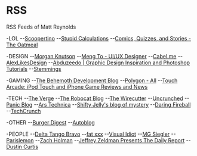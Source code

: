 RSS
===

RSS Feeds of Matt Reynolds

-LOL
--[Scoopertino](http://scoopertino.com/feed/)
--[Stupid Calculations](http://www.stupidcalculations.com/blog?format=rss)
--[Comics, Quizzes, and Stories - The Oatmeal](http://theoatmeal.com/feed/rss)

-DESIGN
--[Morgan Knutson](http://articles.morganallanknutson.com/feed)
--[Meng To - UI/UX Designer](http://blog.mengto.com/feed)
--[Cabel.me](http://cabel.me)
--[AlexLikesDesign](http://blog.alexlikesdesign.com/rss)
--[Abduzeedo | Graphic Design Inspiration and Photoshop Tutorials](http://abduzeedo.com/frontpage/feed)
--[Stemmings](http://stemmings.com/feed/)

-GAMING
--[The Behemoth Development Blog](http://devblog.thebehemoth.com/feed/)
--[Polygon -  All](http://www.polygon.com/rss/index.xml)
--[Touch Arcade: iPod Touch and iPhone Game Reviews and News](http://toucharcade.com/feed/)

-TECH
--[The Verge](http://theverge.com/rss/index.xml)
--[The Robocat Blog](http://blog.robocatapps.com/rss)
--[The Wirecutter](http://feeds.feedburner.com/TheWirecutter)
--[Uncrunched](http://uncrunched.com/feed/)
--[Panic Blog](http://www.panic.com/blog/feed/)
--[Ars Technica](http://feeds.arstechnica.com/arstechnica/index)
--[Shifty Jelly's blog of mystery](http://blog.shiftyjelly.com/feed/)
--[Daring Fireball](http://daringfireball.net/index.xml)
--[TechCrunch](http://feeds.feedburner.com/Techcrunch)

-OTHER
--[Burger Digest](http://burgerdigest.com/feed/rss/)
--[Autoblog](http://www.autoblog.com/rss.xml)

-PEOPLE
--[Delta Tango Bravo](http://www.deltatangobravo.com/feed)
--[fat xxx](http://byfat.xxx/feed)
--[Visual Idiot](http://feeds.feedburner.com/visualidiot)
--[MG Siegler](http://feeds.feedburner.com/massivegreatness)
--[Parislemon](http://parislemon.com/rss)
--[Zach Holman](http://feeds.feedburner.com/holman)
--[Jeffrey Zeldman Presents The Daily Report](http://www.zeldman.com/feed/)
--[Dustin Curtis](http://feeds.feedburner.com/dcurtis)
